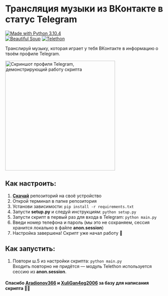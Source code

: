 # Трансляция музыки из ВКонтакте в статус Telegram
[![Made with Python 3.10.4](https://img.shields.io/badge/Made_with-Python_3.10.4-%23336E9E)][1]<br/>
[![Beautiful Soup](https://img.shields.io/badge/Beautiful_Soup-%231C4E63)][2]   [![Telethon](https://img.shields.io/badge/Telethon-%23FFD750)][3]

Транслируй музыку, которая играет у тебя ВКонтакте в информацию о твоём профиле Telegram.

<img src="https://user-images.githubusercontent.com/22418658/172883534-9dc82cc4-7f69-4741-bf00-1e156309a1bc.png" alt="Скриншот профиля Telegram, демонстрирующий работу скрипта" height="350">

## Как настроить:
1. **[Скачай][4]** репозиторий на своё устройство
2. Открой терминал в папке репозитория
3. Установи зависимости: `pip install -r requirements.txt`
4. Запусти **setup.py** и следуй инструкциям: `python setup.py`
5. Запусти скрипт в первый раз для входа в Telegram: `python main.py`
6. Введи номер телефона и пароль (мы это не сохраняем, сессия хранится локально в файле **anon.session**)
7. Настройка завершена! Скрипт уже начал работу 🚀

## Как запустить:
1. Повтори ш.5 из настройки скрипта: `python main.py`<br/>
Входить повторно не придётся — модуль Telethon используется сессию из **anon.session**.

#### Спасибо [Aradionov366][5] и [XuliGan4eg2006][6] за базу для написания скрипта ✊🏻

[1]: https://python.org
[2]: https://www.crummy.com/software/BeautifulSoup/
[3]: https://github.com/LonamiWebs/Telethon
[4]: https://github.com/PaveTranquil/vk-tg-music-broadcaster/archive/refs/heads/main.zip
[5]: https://github.com/Aradionov366
[6]: https://github.com/XuliGan4eg2006
